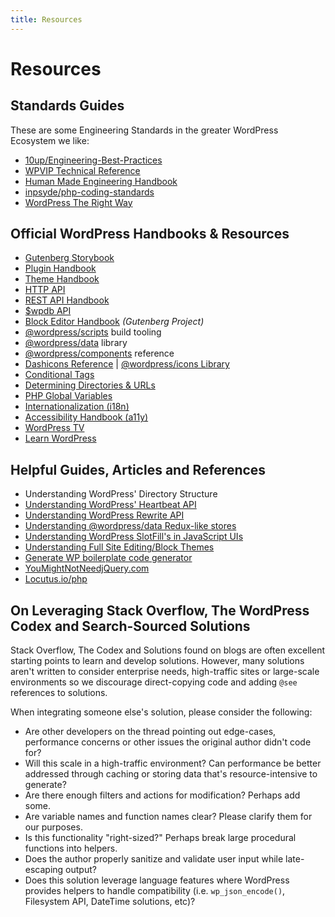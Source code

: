 ```yaml
---
title: Resources
---
```


# Resources

## Standards Guides

These are some Engineering Standards in the greater WordPress Ecosystem we like:

* [10up/Engineering-Best-Practices](https://10up.github.io/Engineering-Best-Practices/)
* [WPVIP Technical Reference](https://docs.wpvip.com/technical-references/)
* [Human Made Engineering Handbook](https://engineering.hmn.md/)
* [inpsyde/php-coding-standards](https://github.com/inpsyde/php-coding-standards)
* [WordPress The Right Way](https://www.wptherightway.org/)

## Official WordPress Handbooks & Resources

* [Gutenberg Storybook](https://wordpress.github.io/gutenberg/)
* [Plugin Handbook](https://developer.wordpress.org/plugins/)
* [Theme Handbook](https://developer.wordpress.org/themes/)
* [HTTP API](https://developer.wordpress.org/plugins/http-api/)
* [REST API Handbook](https://developer.wordpress.org/rest-api/)
* [$wpdb API](https://developer.wordpress.org/reference/classes/wpdb/)
* [Block Editor Handbook](https://developer.wordpress.org/block-editor/) _(Gutenberg Project)_
* [@wordpress/scripts](https://developer.wordpress.org/block-editor/reference-guides/packages/packages-scripts/) build tooling
* [@wordpress/data](https://developer.wordpress.org/block-editor/reference-guides/packages/packages-data/) library
* [@wordpress/components](https://wordpress.github.io/gutenberg/?path=/story/playground-block-editor--default) reference
* [Dashicons Reference](https://developer.wordpress.org/resource/dashicons/) | [@wordpress/icons Library](https://wordpress.github.io/gutenberg/?path=/story/icons-icon--library)
* [Conditional Tags](https://codex.wordpress.org/Conditional_Tags)
* [Determining Directories & URLs](https://codex.wordpress.org/Determining_Plugin_and_Content_Directories)
* [PHP Global Variables](https://codex.wordpress.org/Global_Variables) 
* [Internationalization (i18n)](https://codex.wordpress.org/I18n_for_WordPress_Developers)
* [Accessibility Handbook (a11y)](https://make.wordpress.org/accessibility/handbook/)
* [WordPress TV](https://wordpress.tv/)
* [Learn WordPress](https://learn.wordpress.org/)

## Helpful Guides, Articles and References

<!-- ## WooCommerce Developer Handbook
##  -->

* Understanding WordPress' Directory Structure
* [Understanding WordPress' Heartbeat API](https://pippinsplugins.com/using-the-wordpress-heartbeat-api/)
* [Understanding WordPress Rewrite API](https://carlalexander.ca/wordpress-adventurous-rewrite-api/)
* [Understanding @wordpress/data Redux-like stores](https://unfoldingneurons.com/series/practical-overview-of-wp-data)
* [Understanding WordPress SlotFill's in JavaScript UIs](https://nickdiego.com/a-primer-on-wordpress-slotfill-technology/)
* [Understanding Full Site Editing/Block Themes](https://fullsiteediting.com)
* [Generate WP boilerplate code generator](https://generatewp.com/)
* [YouMightNotNeedjQuery.com](https://youmightnotneedjquery.com/)
* [Locutus.io/php](https://locutus.io/php/)

## On Leveraging Stack Overflow, The WordPress Codex and Search-Sourced Solutions

Stack Overflow, The Codex and Solutions found on blogs are often excellent starting points to learn and develop solutions. However, many solutions aren't written to consider enterprise needs, high-traffic sites or large-scale environments so we discourage direct-copying code and adding `@see` references to solutions.

When integrating someone else's solution, please consider the following:

* Are other developers on the thread pointing out edge-cases, performance concerns or other issues the original author didn't code for?
* Will this scale in a high-traffic environment? Can performance be better addressed through caching or storing data that's resource-intensive to generate?
* Are there enough filters and actions for modification? Perhaps add some.
* Are variable names and function names clear? Please clarify them for our purposes.
* Is this functionality "right-sized?" Perhaps break large procedural functions into helpers.
* Does the author properly sanitize and validate user input while late-escaping output?
* Does this solution leverage language features where WordPress provides helpers to handle compatibility (i.e. `wp_json_encode()`, Filesystem API, DateTime solutions, etc)?